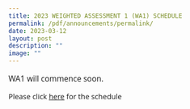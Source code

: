 ```yaml
---
title: 2023 WEIGHTED ASSESSMENT 1 (WA1) SCHEDULE
permalink: /pdf/announcements/permalink/
date: 2023-03-12
layout: post
description: ""
image: ""
---
```

<p style="font-family:Open Sans;font-size:15.5px;">WA1 will commence soon.</p>
<p style="font-family:Open Sans;font-size:14.5px;">Please click <a href="https://drive.google.com/drive/folders/1pmyolhyG_rwwYyamBO6gmME0cb75P4pY?usp=sharing" style="font-family:Open Sans;font-size:14.5px;"> here</a> for the schedule</p>
